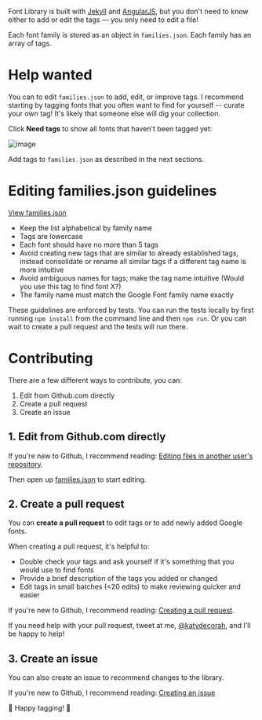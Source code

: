 Font Library is built with [Jekyll](http://jekyllrb.com/) and [AngularJS](https://angularjs.org/), but you don't need to know either to add or edit the tags &mdash; you only need to edit a file!

Each font family is stored as an object in `families.json`. Each family has an array of tags.

# Help wanted

You can to edit `families.json` to add, edit, or improve tags. I recommend starting by tagging fonts that you often want to find for yourself -- curate your own tag! It's likely that someone else will dig your collection.

Click **Need tags** to show all fonts that haven't been tagged yet:

![image](https://cloud.githubusercontent.com/assets/2180540/15269030/612cc00e-19c0-11e6-85c1-24f5fd07f717.png)


Add tags to `families.json` as described in the next sections.

# Editing families.json guidelines

[View families.json](https://github.com/katydecorah/font-library/blob/gh-pages/families.json)

* Keep the list alphabetical by family name
* Tags are lowercase
* Each font should have no more than 5 tags
* Avoid creating new tags that are similar to already established tags, instead consolidate or rename all similar tags if a different tag name is more intuitive
* Avoid ambiguous names for tags; make the tag name intuitive (Would you use this tag to find font X?)
* The family name must match the Google Font family name exactly

These guidelines are enforced by tests. You can run the tests locally by first running `npm install` from the command line and then `npm run`. Or you can wait to create a pull request and the tests will run there.

# Contributing

There are a few different ways to contribute, you can:

1. Edit from Github.com directly
2. Create a pull request
3. Create an issue

## 1. Edit from Github.com directly

If you're new to Github, I recommend reading: [Editing files in another user's repository](https://help.github.com/articles/editing-files-in-another-user-s-repository/).

Then open up [families.json](https://github.com/katydecorah/font-library/blob/gh-pages/families.json) to start editing.

## 2. Create a pull request

You can **create a pull request** to edit tags or to add newly added Google fonts.

When creating a pull request, it's helpful to:

* Double check your tags and ask yourself if it's something that you would use to find fonts
* Provide a brief description of the tags you added or changed
* Edit tags in small batches (<20 edits) to make reviewing quicker and easier

If you're new to Github, I recommend reading: [Creating a pull request](https://help.github.com/articles/creating-a-pull-request/). 

If you need help with your pull request, tweet at me, [@katydecorah](https://twitter.com/katydecorah), and I'll be happy to help!

## 3. Create an issue

You can also create an issue to recommend changes to the library.

If you're new to Github, I recommend reading: [Creating an issue](https://help.github.com/articles/creating-an-issue/) 


💜 Happy tagging! 💜

